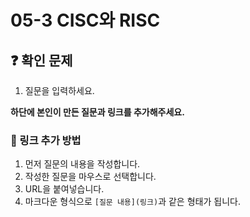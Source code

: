 # 05-3 CISC와 RISC

## ❓ 확인 문제
1. 질문을 입력하세요.

**하단에 본인이 만든 질문과 링크를 추가해주세요.**
### 🔗 링크 추가 방법
1. 먼저 질문의 내용을 작성합니다.
2. 작성한 질문을 마우스로 선택합니다.
3. URL을 붙여넣습니다.
4. 마크다운 형식으로 `[질문 내용](링크)`과 같은 형태가 됩니다.
